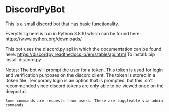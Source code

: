 # DiscordPyBot
This is a small discord bot that has basic functionality.

Everything here is run in Python 3.8.10 which can be found here:
    https://www.python.org/downloads/

This bot uses the discord.py api in which the documentation can be found here:
    https://discordpy.readthedocs.io/en/stable/api.html
    To install: pip install discord.py


Notes:
    The bot will prompt the user for a token. This token is used for login and verification purposes on the discord client.
    The token is stored in a .token file. Temporary login is an option that is prompted, but this isn't recommended since discord tokens are only able to be viewed once on the devportal.

    Some commands are requests from users. These are toggleable via admin commands.

